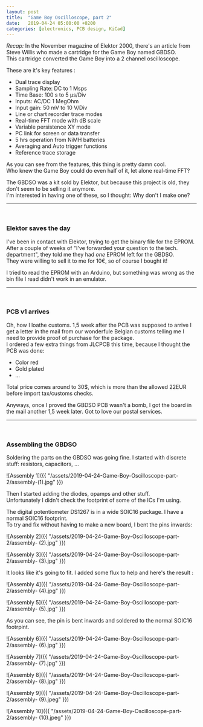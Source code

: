 ```yaml
---
layout: post
title:  "Game Boy Oscilloscope, part 2"
date:   2019-04-24 05:00:00 +0200
categories: [electronics, PCB design, KiCad]
---
```


*Recap:* 
In the November magazine of Elektor 2000, there's an article from Steve Willis who made a cartridge for the Game Boy named GBDSO.  
This cartridge converted the Game Boy into a 2 channel oscilloscope.  

These are it's key features :
- Dual trace display
- Sampling Rate: DC to 1 Msps
- Time Base: 100 s to 5 µs/Div
- Inputs: AC/DC 1 MegOhm
- Input gain: 50 mV to 10 V/Div
- Line or chart recorder trace modes
- Real-time FFT mode with dB scale
- Variable persistence XY mode
- PC link for screen or data transfer
- 5 hrs operation from NiMH batteries
- Averaging and Auto trigger functions
- Reference trace storage

As you can see from the features, this thing is pretty damn cool.  
Who knew the Game Boy could do even half of it, let alone real-time FFT?  

The GBDSO was a kit sold by Elektor, but because this project is old, they don't seem to be selling it anymore.  
I'm interested in having one of these, so I thought: Why don't I make one?  

***************************  
<br/>

### Elektor saves the day  

I've been in contact with Elektor, trying to get the binary file for the EPROM.  
After a couple of weeks of "I've forwarded your question to the tech. department", they told me they had *one* EPROM left for the GBDSO.  
They were willing to sell it to me for 10€, so of course I bought it!  

I tried to read the EPROM with an Arduino, but something was wrong as the bin file I read didn't work in an emulator.  

***************************  
<br/> 

### PCB v1 arrives  

Oh, how I loathe customs. 1,5 week after the PCB was supposed to arrive I get a letter in the mail from our wonderfule Belgian customs telling me I need to provide proof of purchase for the package.  
I ordered a few extra things from JLCPCB this time, because I thought the PCB was done:
- Color red
- Gold plated
- ...  

Total price comes around to 30$, which is more than the allowed 22EUR before import tax/customs checks.  

Anyways, once I proved the GBDSO PCB wasn't a bomb, I got the board in the mail another 1,5 week later. Got to love our postal services.  

***************************  
<br/> 

### Assembling the GBDSO  

Soldering the parts on the GBDSO was going fine. I started with discrete stuff: resistors, capacitors, ...  

![Assembly 1]({{ "/assets/2019-04-24-Game-Boy-Oscilloscope-part-2/assembly-(1).jpg" }})  

Then I started adding the diodes, opamps and other stuff.  
Unfortunately I didn't check the footprint of some of the ICs I'm using.  

The digital potentiometer DS1267 is in a wide SOIC16 package. I have a normal SOIC16 footprint.  
To try and fix without having to make a new board, I bent the pins inwards:

![Assembly 2]({{ "/assets/2019-04-24-Game-Boy-Oscilloscope-part-2/assembly- (2).jpg" }})  

![Assembly 3]({{ "/assets/2019-04-24-Game-Boy-Oscilloscope-part-2/assembly- (3).jpg" }}) 

It looks like it's going to fit. I added some flux to help and here's the result :

![Assembly 4]({{ "/assets/2019-04-24-Game-Boy-Oscilloscope-part-2/assembly- (4).jpg" }})   

![Assembly 5]({{ "/assets/2019-04-24-Game-Boy-Oscilloscope-part-2/assembly- (5).jpg" }})  

As you can see, the pin is bent inwards and soldered to the normal SOIC16 footrpint.  

![Assembly 6]({{ "/assets/2019-04-24-Game-Boy-Oscilloscope-part-2/assembly- (6).jpg" }})  

![Assembly 7]({{ "/assets/2019-04-24-Game-Boy-Oscilloscope-part-2/assembly- (7).jpg" }})  

![Assembly 8]({{ "/assets/2019-04-24-Game-Boy-Oscilloscope-part-2/assembly- (8).jpg" }})  

![Assembly 9]({{ "/assets/2019-04-24-Game-Boy-Oscilloscope-part-2/assembly- (9).jpeg" }})  

![Assembly 10]({{ "/assets/2019-04-24-Game-Boy-Oscilloscope-part-2/assembly- (10).jpeg" }})  